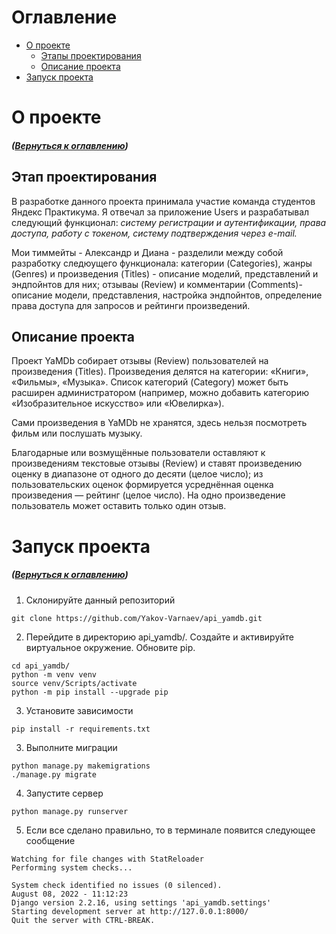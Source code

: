 <a name="tree"></a>
# Оглавление
* [О проекте](#about)
    * [Этапы проектирования](#step-prog)
    * [Описание проекта](#about-proj)
* [Запуск проекта](#start)

<a name="about"></a>
# О проекте
##### ([Вернуться к оглавлению](#tree))

<a name="step-prog"></a>
## Этап проектирования

В разработке данного проекта принимала участие команда студентов Яндекс Практикума. Я отвечал за приложение Users и разрабатывал следующий функционал: *систему регистрации и аутентификации, права доступа, работу с токеном, систему подтверждения через e-mail.*

Мои тиммейты - Александр и Диана - разделили между собой разработку следюущего функционала: категории (Categories), жанры (Genres) и произведения (Titles) - описание моделий, представлений и эндпойнтов для них; отзываы (Review) и комментарии (Comments)- описание модели, представления, настройка эндпойнтов, определение права доступа для запросов и рейтинги произведений.

<a name="about-proj"></a>
## Описание проекта

Проект YaMDb собирает отзывы (Review) пользователей на произведения (Titles). Произведения делятся на категории: «Книги», «Фильмы», «Музыка». Список категорий (Category) может быть расширен администратором (например, можно добавить категорию «Изобразительное искусство» или «Ювелирка»).

Сами произведения в YaMDb не хранятся, здесь нельзя посмотреть фильм или послушать музыку.

Благодарные или возмущённые пользователи оставляют к произведениям текстовые отзывы (Review) и ставят произведению оценку в диапазоне от одного до десяти (целое число); из пользовательских оценок формируется усреднённая оценка произведения — рейтинг (целое число). На одно произведение пользователь может оставить только один отзыв.


<a name="start"></a>
# Запуск проекта 
##### ([Вернуться к оглавлению](#tree))

1. Склонируйте данный репозиторий

```
git clone https://github.com/Yakov-Varnaev/api_yamdb.git
```

2. Перейдите в директорию api_yamdb/. Создайте и активируйте виртуальное окружение. Обновите pip.

```
cd api_yamdb/
python -m venv venv
source venv/Scripts/activate
python -m pip install --upgrade pip
```

3. Установите зависимости

```
pip install -r requirements.txt
```

3. Выполните миграции

```
python manage.py makemigrations
./manage.py migrate
```

4. Запустите сервер

```
python manage.py runserver
```

5. Если все сделано правильно, то в терминале появится следующее сообщение

```
Watching for file changes with StatReloader
Performing system checks...

System check identified no issues (0 silenced).
August 08, 2022 - 11:12:23
Django version 2.2.16, using settings 'api_yamdb.settings'
Starting development server at http://127.0.0.1:8000/
Quit the server with CTRL-BREAK.
```